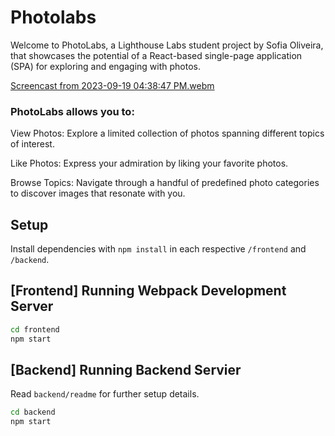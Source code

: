 # Photolabs
Welcome to PhotoLabs, a Lighthouse Labs student project by Sofia Oliveira, that showcases the potential of a React-based single-page application (SPA) for exploring and engaging with photos. 

[Screencast from 2023-09-19 04:38:47 PM.webm](https://github.com/sfia-o/photolabs-starter/assets/124226366/e299edc2-1eba-4109-a5c6-08f32393958f)


### PhotoLabs allows you to:

View Photos: Explore a limited collection of photos spanning different topics of interest.

Like Photos: Express your admiration by liking your favorite photos.

Browse Topics: Navigate through a handful of predefined photo categories to discover images that resonate with you.

## Setup

Install dependencies with `npm install` in each respective `/frontend` and `/backend`.

## [Frontend] Running Webpack Development Server

```sh
cd frontend
npm start
```

## [Backend] Running Backend Servier

Read `backend/readme` for further setup details.

```sh
cd backend
npm start
```

